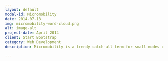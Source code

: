 ```yaml
---
layout: default
modal-id: Micromobility
date: 2014-07-18
img: micromobility-word-cloud.png
alt: image-alt
project-date: April 2014
client: Start Bootstrap
category: Web Development
description: Micromobility is a trendy catch-all term for small modes of transportation that are coming into streets around the world. As a general definition, micromobility is a category of modes of transport that are provided by very light vehicles such as electric scooters, electric skateboards, shared bicycles and electric pedal assisted bicycles. Full repo is available <a href = "https://ericenglin.github.io/Micromobility-Text-Analysis/"> at this github repo</a>.

---
```

